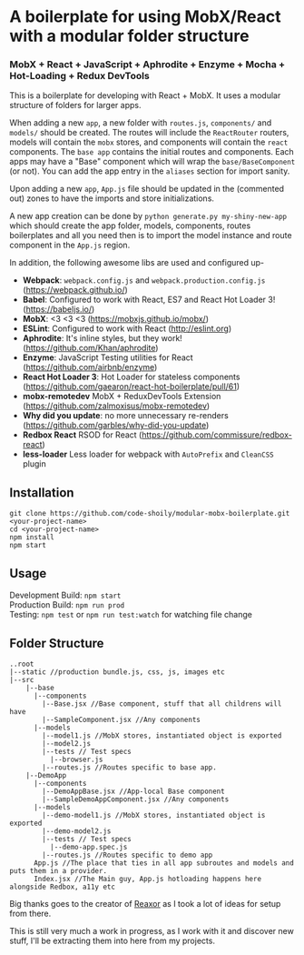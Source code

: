 # A boilerplate for using MobX/React with a modular folder structure
### MobX + React + JavaScript + Aphrodite + Enzyme + Mocha + Hot-Loading + Redux DevTools

This is a boilerplate for developing with React + MobX. It uses a modular structure of folders for larger apps.

When adding a new `app`, a new folder with `routes.js`, `components/` and `models/` should be created. The routes will include the `ReactRouter` routers, models will contain the `mobx` stores, and components will contain the `react` components. The `base app` contains the initial routes and components. Each apps may have a "Base" component which will wrap the `base/BaseComponent` (or not). You can add the app entry in the `aliases` section for import sanity. 

Upon adding a new `app`, `App.js` file should be updated in the (commented out) zones to have the imports and store initializations.

A new app creation can be done by `python generate.py my-shiny-new-app` which should create the app folder, models, components, routes boilerplates and all you need then is to import the model instance and route component in the `App.js` region.

In addition, the following awesome libs are used and configured up-

* **Webpack**: `webpack.config.js` and `webpack.production.config.js` (https://webpack.github.io/)
* **Babel**: Configured to work with React, ES7 and React Hot Loader 3! (https://babeljs.io/)
* **MobX**: <3 <3 <3 (https://mobxjs.github.io/mobx/)
* **ESLint**: Configured to work with React (http://eslint.org)
* **Aphrodite**: It's inline styles, but they work! (https://github.com/Khan/aphrodite)
* **Enzyme**: JavaScript Testing utilities for React (https://github.com/airbnb/enzyme)
* **React Hot Loader 3**: Hot Loader for stateless components (https://github.com/gaearon/react-hot-boilerplate/pull/61)
* **mobx-remotedev** MobX + ReduxDevTools Extension (https://github.com/zalmoxisus/mobx-remotedev)
* **Why did you update**: no more unnecessary re-renders (https://github.com/garbles/why-did-you-update)
* **Redbox React** RSOD for React (https://github.com/commissure/redbox-react)
* **less-loader** Less loader for webpack with `AutoPrefix` and `CleanCSS` plugin

## Installation
```
git clone https://github.com/code-shoily/modular-mobx-boilerplate.git <your-project-name>
cd <your-project-name>
npm install
npm start
```

## Usage
Development Build:  ``npm start``  
Production Build: ``npm run prod``  
Testing: ``npm test`` or ``npm run test:watch`` for watching file change

## Folder Structure
```
..root
|--static //production bundle.js, css, js, images etc
|--src
	|--base
	  |--components
	    |--Base.jsx //Base component, stuff that all childrens will have
	    |--SampleComponent.jsx //Any components
	  |--models
	    |--model1.js //MobX stores, instantiated object is exported
	    |--model2.js
		|--tests // Test specs
		  |--browser.js
		|--routes.js //Routes specific to base app.
	|--DemoApp
	  |--components
	    |--DemoAppBase.jsx //App-local Base component
	    |--SampleDemoAppComponent.jsx //Any components
	  |--models
	    |--demo-model1.js //MobX stores, instantiated object is exported
	    |--demo-model2.js
		|--tests // Test specs
		  |--demo-app.spec.js
		|--routes.js //Routes specific to demo app
	  App.js //The place that ties in all app subroutes and models and puts them in a provider.
	  Index.jsx //The Main guy, App.js hotloading happens here alongside Redbox, a11y etc
```

Big thanks goes to the creator of [Reaxor](https://github.com/KadoBOT/reaxor) as I took a lot of ideas for setup from there. 

This is still very much a work in progress, as I work with it and discover new stuff, I'll be extracting them into here from my projects.
